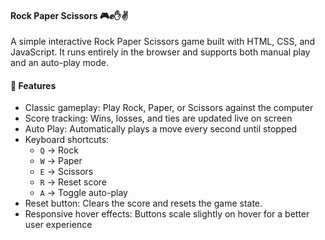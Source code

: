 #### Rock Paper Scissors 🎮✊✋✌️
A simple interactive Rock Paper Scissors game built with HTML, CSS, and JavaScript.
It runs entirely in the browser and supports both manual play and an auto-play mode.

#### 🚀 Features
* Classic gameplay: Play Rock, Paper, or Scissors against the computer
* Score tracking: Wins, losses, and ties are updated live on screen
* Auto Play: Automatically plays a move every second until stopped
* Keyboard shortcuts:
  * `Q` → Rock
  * `W` → Paper
  * `E` → Scissors
  * `R` → Reset score
  * `A` → Toggle auto-play
* Reset button: Clears the score and resets the game state.
* Responsive hover effects: Buttons scale slightly on hover for a better user experience
